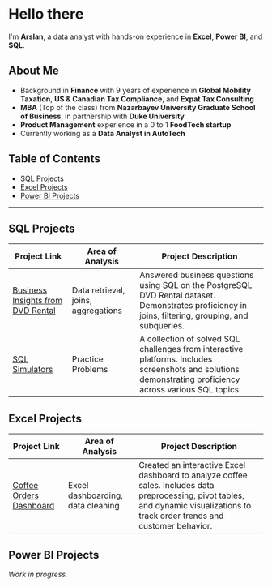 # Hello there

I'm **Arslan**, a data analyst with hands-on experience in **Excel**, **Power BI**, and **SQL**.

## About Me

- Background in **Finance** with 9 years of experience in **Global Mobility Taxation**, **US & Canadian Tax Compliance**, and **Expat Tax Consulting**
- **MBA** (Top of the class) from **Nazarbayev University Graduate School of Business**, in partnership with **Duke University**
- **Product Management** experience in a 0 to 1 **FoodTech startup**
- Currently working as a **Data Analyst in AutoTech**

## Table of Contents

- [SQL Projects](#sql-projects)
- [Excel Projects](#excel-projects)
- [Power BI Projects](#power-bi-projects)

---

## SQL Projects

| Project Link | Area of Analysis | Project Description |
| ------------ | ---------------- | ------------------- |
| [Business Insights from DVD Rental](./projects/sql-dvdrental/README.md) | Data retrieval, joins, aggregations | Answered business questions using SQL on the PostgreSQL DVD Rental dataset. Demonstrates proficiency in joins, filtering, grouping, and subqueries. |
| [SQL Simulators](./projects/sql-simulators/README.md) | Practice Problems | A collection of solved SQL challenges from interactive platforms. Includes screenshots and solutions demonstrating proficiency across various SQL topics. |

## Excel Projects

| Project Link | Area of Analysis | Project Description |
| ------------ | ---------------- | ------------------- |
| [Coffee Orders Dashboard](./projects/excel-coffee-orders/README.md) | Excel dashboarding, data cleaning | Created an interactive Excel dashboard to analyze coffee sales. Includes data preprocessing, pivot tables, and dynamic visualizations to track order trends and customer behavior. |


## Power BI Projects

_Work in progress._
